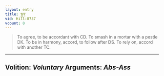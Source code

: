 ```yaml
---
layout: entry
title: སྟུན་
vid: Hill:0737
vcount: 0
---
```

> To agree, to be accordant with CD\. To smash in a mortar with a pestle DK\. To be in harmony, accord, to follow after DS\. To rely on, accord with another TC\.

---
Volition: _Voluntary_
Arguments: _Abs-Ass_
---

